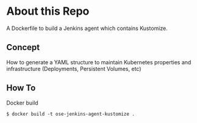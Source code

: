 # About this Repo
A Dockerfile to build a Jenkins agent which contains Kustomize.

## Concept
How to generate a YAML structure to maintain Kubernetes properties and infrastructure (Deployments, Persistent Volumes, etc)  

## How To
Docker build
```
$ docker build -t ose-jenkins-agent-kustomize .
```